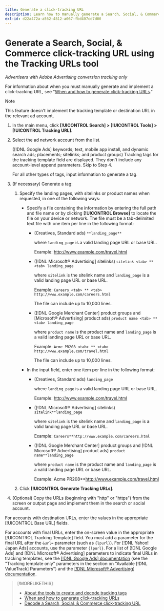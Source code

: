 ```yaml
---
title: Generate a click-tracking URL
description: Learn how to manually generate a Search, Social, & Commerce click-tracking URL.
exl-id: d22a472a-a562-4812-a067-fbd407cd7d00
---
```

# Generate a Search, Social, & Commerce click-tracking URL using the Tracking URLs tool

*Advertisers with Adobe Advertising conversion tracking only*

For information about when you must manually generate and implement a click-tracking URL, see "[When and how to generate click-tracking URLs](/help/search-social-commerce/tracking/click-tracking-ways-to-generate.md)."

>[!NOTE]
>
>This feature doesn't implement the tracking template or destination URL in the relevant ad account.

1. In the main menu, click **[!UICONTROL Search] > [!UICONTROL Tools] > [!UICONTROL Tracking URL]**.

1. Select the ad network account from the list.
   
   ([!DNL Google Ads] keywords; text, mobile app install, and dynamic search ads; placements; sitelinks; and product groups) Tracking tags for the tracking template field are displayed. They don't include any account-level append parameters. Skip to Step 4.
   
   For all other types of tags, input information to generate a tag.

1. (If necessary) Generate a tag:

   1. Specify the landing pages, with sitelinks or product names when requested, in one of the following ways:
      
      * Specify a file containing the information by entering the full path and file name or by clicking **[!UICONTROL Browse]** to locate the file on your device or network. The file must be a tab-delimited text file with one item per line in the following format:
      
        * (Creatives, Standard ads) `**landing_page**`
          
          where `landing_page` is a valid landing page URL or base URL.
          
          Example: http://www.example.com/travel.html
        
        * ([!DNL Microsoft® Advertising] sitelinks) `sitelink <tab> ** <tab> landing_page`
          
          where `sitelink` is the sitelink name and `landing_page` is a valid landing page URL or base URL.

          Example: `Careers <tab> ** <tab> http://www.example.com/careers.html`

          The file can include up to 10,000 lines.
         
        * ([!DNL Google Merchant Center] product groups and [Microsoft® Advertising] product ads) `product name <tab> ** <tab> landing_page`

          where `product name` is the product name and `landing_page` is a valid landing page URL or base URL.

          Example: `Acme PR208 <tab> ** <tab> http://www.example.com/travel.html`

          The file can include up to 10,000 lines.

      * In the input field, enter one item per line in the following format:

        * (Creatives, Standard ads) `landing_page`

          where `landing_page` is a valid landing page URL or base URL.

          Example: http://www.example.com/travel.html

        * ([!DNL Microsoft® Advertising] sitelinks) `sitelink**landing_page`

          where `sitelink` is the sitelink name and `landing_page` is a valid landing page URL or base URL.

          Example: `Careers**http://www.example.com/careers.html`
      
        * ([!DNL Google Merchant Center] product groups and [!DNL Microsoft® Advertising] product ads) `product name**landing_page`

          where `product name` is the product name and `landing_page` is a valid landing page URL or base URL.

          Example: Acme PR208**http://www.example.com/travel.html

   1. Click **[!UICONTROL Generate Tracking URLs]**.

1. (Optional) Copy the URLs (beginning with "http" or "https") from the screen or output page and implement them in the search or social account.

For accounts with destination URLs, enter the values in the appropriate [!UICONTROL Base URL] fields.

For accounts with final URLs, enter the on-screen value in the appropriate [!UICONTROL Tracking Template] field. You must add a parameter for the final URL after the `&url=` parameter (such as `{lpurl}`). For [!DNL Yahoo! Japan Ads] accounts, use the parameter `{lpurl}`. For a list of [!DNL Google Ads] and [!DNL Microsoft® Advertising] parameters to indicate final URLs in tracking templates, see the [[!DNL Google Ads] documentation](https://support.google.com/google-ads/answer/6305348) (see the "Tracking template only" parameters in the section on "Available [!DNL ValueTrack] Parameters") and the [[!DNL Microsoft® Advertising] documentation](https://help.ads.microsoft.com/#apex/3/en/56799/2).

>[!MORELIKETHIS]
>
>* [About the tools to create and decode tracking tags](tracking-tools-about.md)
>* [When and how to generate click-tracking URLs](/help/search-social-commerce/tracking/click-tracking-ways-to-generate.md)
>* [Decode a Search, Social, & Commerce click-tracking URL](click-tracking-url-decode.md)
